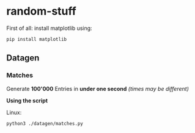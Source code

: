 # random-stuff

First of all: install matplotlib using:
```
pip install matplotlib 
```

## Datagen
### Matches
Generate **100'000** Entries in **under one second** _(times may be different)_

**Using the script**

Linux: 
```
python3 ./datagen/matches.py
```
